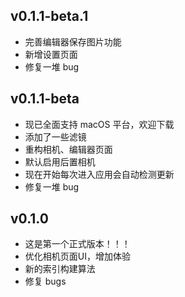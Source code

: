 ## v0.1.1-beta.1

- 完善编辑器保存图片功能
- 新增设置页面
- 修复一堆 bug

## v0.1.1-beta

- 现已全面支持 macOS 平台，欢迎下载
- 添加了一些滤镜
- 重构相机、编辑器页面
- 默认启用后置相机
- 现在开始每次进入应用会自动检测更新
- 修复一堆 bug

## v0.1.0

- 这是第一个正式版本！！！
- 优化相机页面UI，增加体验
- 新的索引构建算法
- 修复 bugs